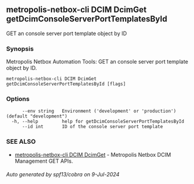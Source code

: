 ## metropolis-netbox-cli DCIM DcimGet getDcimConsoleServerPortTemplatesById

GET an console server port template object by ID

### Synopsis


Metropolis Netbox Automation Tools:
  GET an console server port template object by ID.

```
metropolis-netbox-cli DCIM DcimGet getDcimConsoleServerPortTemplatesById [flags]
```

### Options

```
      --env string   Environment ('development' or 'production') (default "development")
  -h, --help         help for getDcimConsoleServerPortTemplatesById
      --id int       ID of the console server port template
```

### SEE ALSO

* [metropolis-netbox-cli DCIM DcimGet]()	 - Metropolis Netbox DCIM Management GET APIs.

###### Auto generated by spf13/cobra on 9-Jul-2024
